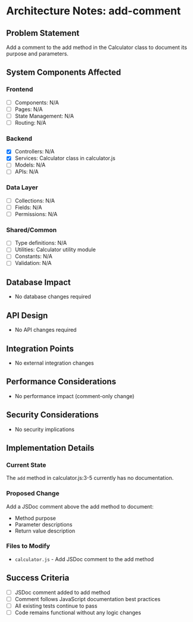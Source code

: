 # Architecture Notes: add-comment

## Problem Statement
Add a comment to the add method in the Calculator class to document its purpose and parameters.

## System Components Affected

### Frontend
- [ ] Components: N/A
- [ ] Pages: N/A
- [ ] State Management: N/A
- [ ] Routing: N/A

### Backend
- [x] Controllers: N/A
- [x] Services: Calculator class in calculator.js
- [ ] Models: N/A
- [ ] APIs: N/A

### Data Layer
- [ ] Collections: N/A
- [ ] Fields: N/A
- [ ] Permissions: N/A

### Shared/Common
- [ ] Type definitions: N/A
- [ ] Utilities: Calculator utility module
- [ ] Constants: N/A
- [ ] Validation: N/A

## Database Impact
- No database changes required

## API Design
- No API changes required

## Integration Points
- No external integration changes

## Performance Considerations
- No performance impact (comment-only change)

## Security Considerations
- No security implications

## Implementation Details

### Current State
The `add` method in calculator.js:3-5 currently has no documentation.

### Proposed Change
Add a JSDoc comment above the add method to document:
- Method purpose
- Parameter descriptions
- Return value description

### Files to Modify
- `calculator.js` - Add JSDoc comment to the add method

## Success Criteria
- [ ] JSDoc comment added to add method
- [ ] Comment follows JavaScript documentation best practices
- [ ] All existing tests continue to pass
- [ ] Code remains functional without any logic changes